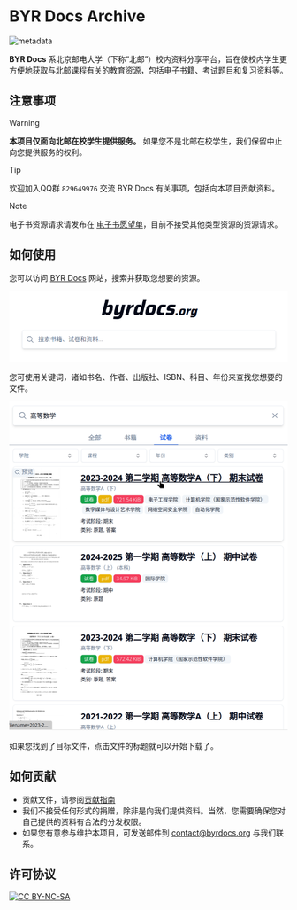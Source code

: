 # BYR Docs Archive

![metadata](https://github.com/byrdocs/byrdocs-archive/actions/workflows/check-upload.yml/badge.svg)

**BYR Docs** 系北京邮电大学（下称“北邮”）校内资料分享平台，旨在使校内学生更方便地获取与北邮课程有关的教育资源，包括电子书籍、考试题目和复习资料等。

## 注意事项

> [!WARNING]
> **本项目仅面向北邮在校学生提供服务。** 如果您不是北邮在校学生，我们保留中止向您提供服务的权利。

> [!TIP]
> 欢迎加入QQ群 `829649976` 交流 BYR Docs 有关事项，包括向本项目贡献资料。

> [!NOTE]
> 电子书资源请求请发布在 [电子书愿望单](https://github.com/orgs/byrdocs/discussions/2)，目前不接受其他类型资源的资源请求。

## 如何使用

您可以访问 [BYR Docs](https://byrdocs.org) 网站，搜索并获取您想要的资源。

![screenshot1.png](assets/screenshot1.png)

您可使用关键词，诸如书名、作者、出版社、ISBN、科目、年份来查找您想要的文件。

![screenshot2.png](assets/screenshot2.png)

如果您找到了目标文件，点击文件的标题就可以开始下载了。

## 如何贡献

- 贡献文件，请参阅[贡献指南](./CONTRIBUTING.md)
- 我们不接受任何形式的捐赠，除非是向我们提供资料。当然，您需要确保您对自己提供的资料有合法的分发权限。
- 如果您有意参与维护本项目，可发送邮件到 [contact@byrdocs.org](mailto:contact@byrdocs.org) 与我们联系。

## 许可协议

[![CC BY-NC-SA](https://mirrors.creativecommons.org/presskit/buttons/88x31/svg/by-nc-sa.svg)](https://creativecommons.org/licenses/by-nc-sa/4.0/)
